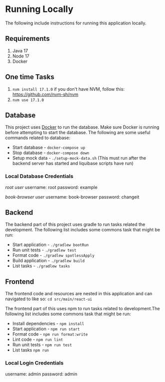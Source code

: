 # Running Locally

The following include instructions for running this application locally.

## Requirements

1. Java 17
2. Node 17
3. Docker

## One time Tasks

1. `nvm install 17.1.0` if you don't have NVM, follow this: https://github.com/nvm-sh/nvm
2. `nvm use 17.1.0`

## Database

This project uses [Docker](https://docs.docker.com/get-docker/) to run the database. Make sure Docker is running before attempting to start the database. The following are some useful commands related to database:

- Start database - `docker-compose up`
- Stop database - `docker-compose down`
- Setup mock data - `./setup-mock-data.sh` (This must run after the backend server has started and liquibase scripts have run)

### Local Database Credentials

_root user_
username: root
password: example

_book-browser user_
username: book-browser
password: changeit

## Backend

The backend part of this project uses gradle to run tasks related the development. The following list includes some commons task that might be run:

- Start application - `./gradlew bootRun`
- Run unit tests - `./gradlew test`
- Format code - `./gradlew spotlessApply`
- Build application - `./gradlew build`
- List tasks - `./gradlew tasks`

## Frontend

The frontend code and resources are nested in this application and can navigated to like so: `cd src/main/react-ui`

The frontend part of this uses npm to run tasks related to development.The following list includes some commons task that might be run:

- Install dependencies - `npm install`
- Start application - `npm run start`
- Format code - `npm run format:write`
- Lint code - `npm run lint`
- Run unit tests - `npm run test`
- List tasks `npm run`

### Local Login Credentials

username: admin
password: admin
